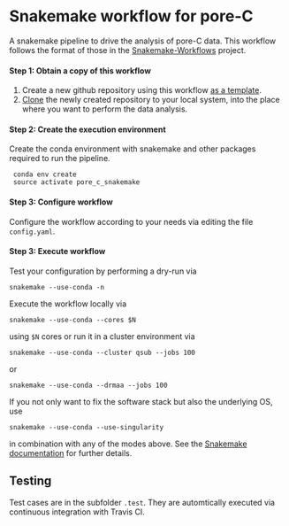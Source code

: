# Snakemake workflow for pore-C

A snakemake pipeline to drive the analysis of pore-C data. This workflow follows the format of those in the [Snakemake-Workflows](https://github.com/snakemake-workflows) project.


#### Step 1: Obtain a copy of this workflow

1. Create a new github repository using this workflow [as a template](https://help.github.com/en/articles/creating-a-repository-from-a-template).
2. [Clone](https://help.github.com/en/articles/cloning-a-repository) the newly created repository to your local system, into the place where you want to perform the data analysis.

#### Step 2: Create the execution environment

Create the conda environment with snakemake and other packages required to run the pipeline.
     
     conda env create
     source activate pore_c_snakemake

#### Step 3: Configure workflow

Configure the workflow according to your needs via editing the file `config.yaml`.

#### Step 3: Execute workflow

Test your configuration by performing a dry-run via

    snakemake --use-conda -n

Execute the workflow locally via

    snakemake --use-conda --cores $N

using `$N` cores or run it in a cluster environment via

    snakemake --use-conda --cluster qsub --jobs 100

or

    snakemake --use-conda --drmaa --jobs 100

If you not only want to fix the software stack but also the underlying OS, use

    snakemake --use-conda --use-singularity

in combination with any of the modes above.
See the [Snakemake documentation](https://snakemake.readthedocs.io/en/stable/executable.html) for further details.

## Testing

Test cases are in the subfolder `.test`. They are automtically executed via continuous integration with Travis CI.



